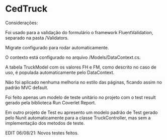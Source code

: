 # CedTruck

Considerações:

Foi usado para a validação do formulário o framework FluentValidation, separado na pasta /Validators.

Migrate configurado para rodar automaticamente.

O contexto está configurado no arquivo /Models/DataContext.cs.

A tabela TruckModel com os valores FH e FM, como descrito no caso de uso, é populada automaticamente pelo DataContext.

Não foi aplicado nenhuma melhoria no estilo das páginas, ficando assim no padrão MVC default.

Foi feito apenas um modelo de teste unitário no projeto com o test result gerado pela biblioteca Run Coverlet Report.

Em outro projeto de Test eu apresento um modelo padrão de Test gerado pelo Nunit automaticamente para a classe TruckController, mas sem a implementação dos metodos de teste.

EDIT 06/08/21: Novos testes feitos.

